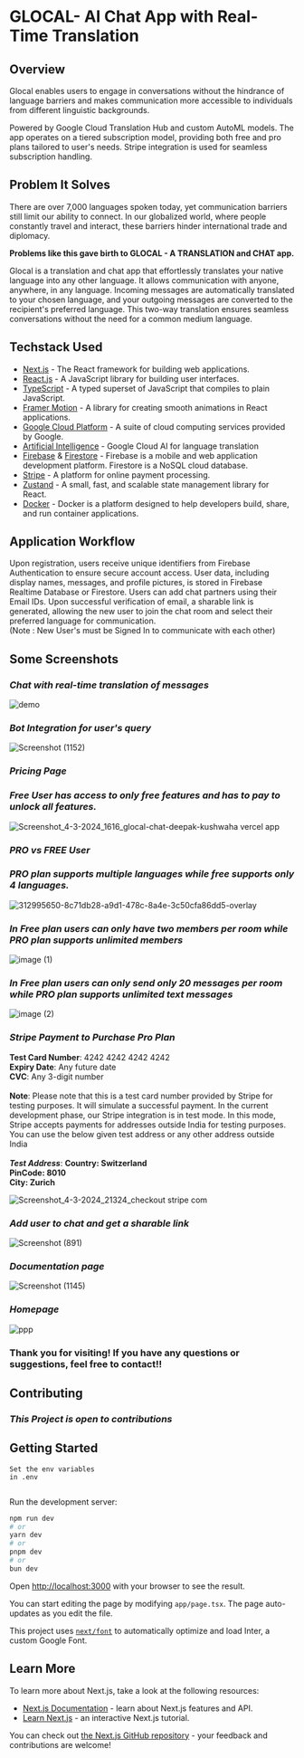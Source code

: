 # GLOCAL- AI Chat App with Real-Time Translation

## Overview
Glocal enables users to engage in conversations without the hindrance of language barriers and makes communication more accessible to individuals from different linguistic backgrounds.

Powered by Google Cloud Translation Hub and custom AutoML models. The app operates on a tiered subscription model, providing both free and pro plans tailored to user's needs. Stripe integration is used for seamless subscription handling.

## Problem It Solves

There are over 7,000 languages spoken today, yet communication barriers still limit our ability to connect. In our globalized world, where people constantly travel and interact, these barriers hinder international trade and diplomacy.

**Problems like this gave birth to GLOCAL - A TRANSLATION and CHAT app.**

Glocal is a translation and chat app that effortlessly translates your native language into any other language. It allows communication with anyone, anywhere, in any language. Incoming messages are automatically translated to your chosen language, and your outgoing messages are converted to the recipient's preferred language. This two-way translation ensures seamless conversations without the need for a common medium language.


## Techstack Used


- [Next.js](https://nextjs.org/) - The React framework for building web applications.
- [React.js](https://reactjs.org/) - A JavaScript library for building user interfaces.
- [TypeScript](https://www.typescriptlang.org/) - A typed superset of JavaScript that compiles to plain JavaScript.
- [Framer Motion](https://www.framer.com/motion/) - A library for creating smooth animations in React applications.
- [Google Cloud Platform](https://cloud.google.com/) - A suite of cloud computing services provided by Google.
- [Artificial Intelligence](https://cloud.google.com/translate) - Google Cloud AI for language translation
- [Firebase](https://firebase.google.com/) & [Firestore](https://firebase.google.com/docs/firestore) - Firebase is a mobile and web application development platform. Firestore is a NoSQL cloud database.
- [Stripe](https://stripe.com/) - A platform for online payment processing.
- [Zustand](https://zustand.surge.sh/) - A small, fast, and scalable state management library for React.
- [Docker](https://www.docker.com/) - Docker is a platform designed to help developers build, share, and run container applications.

## Application Workflow

Upon registration, users receive unique identifiers from Firebase Authentication to ensure secure account access. User data, including display names, messages, and profile pictures, is stored in Firebase Realtime Database or Firestore. Users can add chat partners using their Email IDs. Upon successful verification of email, a sharable link is generated, allowing the new user to join the chat room and select their preferred language for communication. <br/>
(Note : New User's must be Signed In to communicate with each other)

## Some Screenshots

### ***Chat with real-time translation of messages***
 ![demo](https://github.com/deepak814795/Glocal-Translation-Chat/assets/91387970/68463564-cb0b-441c-a8db-883251734fc4)

### ***Bot Integration for user's query***
![Screenshot (1152)](https://github.com/deepak814795/Glocal-Translation-Chat/assets/91387970/ebde8284-516b-4e63-a4ce-330fff52518c)

### ***Pricing Page***

### ***Free User has access to only free features and has to pay to unlock all features.***
![Screenshot_4-3-2024_1616_glocal-chat-deepak-kushwaha vercel app](https://github.com/deepak814795/Glocal-Translation-Chat/assets/91387970/c34b4fe0-de18-4d80-baea-21b1a7887aa1)


### ***PRO vs FREE User***

### ***PRO plan supports multiple languages while free supports only 4 languages.***

![312995650-8c71db28-a9d1-478c-8a4e-3c50cfa86dd5-overlay](https://github.com/deepak814795/Glocal-Nextra-Private/assets/91387970/a943bdb7-f058-40fc-ac45-2c8562d7bbe5)

### ***In Free plan users can only have two members per room while PRO plan supports unlimited members***
 ![image (1)](https://github.com/deepak814795/Glocal-Translation-Chat/assets/91387970/4f56b534-2118-4ca2-879a-935e215f191b)


 ### ***In Free plan users can only send only 20 messages per room while PRO plan supports unlimited text messages***

![image (2)](https://github.com/deepak814795/Glocal-Translation-Chat/assets/91387970/3e25ac81-60b8-46d1-8a50-49ff60dccbc2)



### ***Stripe Payment to Purchase Pro Plan***
 **Test Card Number**: 4242 4242 4242 4242 <br/>
 **Expiry Date**: Any future date <br/>
 **CVC**: Any 3-digit number <br/> <br/>
 **Note**: Please note that this is a test card number provided by Stripe for testing purposes. It will simulate a successful payment.
 In the current development phase, our Stripe integration is in test mode. In this mode, Stripe accepts payments for addresses outside India for testing purposes. You can use the below given test address or any 
 other address outside India <br/> <br/>
 ***Test Address***: 
 **Country: Switzerland   
 PinCode: 8010   
 City: Zurich**
 
 ![Screenshot_4-3-2024_21324_checkout stripe com](https://github.com/deepak814795/Glocal-Translation-Chat/assets/91387970/92bc53f5-d444-491f-88e8-e2a9d3592318)



### ***Add user to chat and get a sharable link***
 ![Screenshot (891)](https://github.com/deepak814795/saas-app-chat/assets/91387970/45716422-81c2-4a73-a873-f77e9962b910)
  
### ***Documentation page***
![Screenshot (1145)](https://github.com/deepak814795/Glocal-Translation-Chat/assets/91387970/4596bcb1-d655-4788-8dbe-18f242a905d9)

### ***Homepage***
![ppp](https://github.com/deepak814795/Glocal-Translation-Chat/assets/91387970/0ceca9a0-6cf7-4fdb-a4f0-cee07fefb943)


### Thank you for visiting! If you have any questions or suggestions, feel free to contact!!

## Contributing
### ***This Project is open to contributions***

## Getting Started


```
Set the env variables
in .env


```

Run the development server:

```bash
npm run dev
# or
yarn dev
# or
pnpm dev
# or
bun dev
```

Open [http://localhost:3000](http://localhost:3000) with your browser to see the result.

You can start editing the page by modifying `app/page.tsx`. The page auto-updates as you edit the file.

This project uses [`next/font`](https://nextjs.org/docs/basic-features/font-optimization) to automatically optimize and load Inter, a custom Google Font.
## Learn More

To learn more about Next.js, take a look at the following resources:

- [Next.js Documentation](https://nextjs.org/docs) - learn about Next.js features and API.
- [Learn Next.js](https://nextjs.org/learn) - an interactive Next.js tutorial.

You can check out [the Next.js GitHub repository](https://github.com/vercel/next.js/) - your feedback and contributions are welcome!



